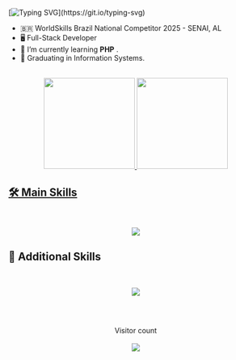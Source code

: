 [![Typing SVG](https://readme-typing-svg.demolab.com/?lines=Olá,+sou+Pedro+Lucas!;Hello,+i'm+Pedro+Lucas!)](https://git.io/typing-svg)

- 🇧🇷 WorldSkills Brazil National Competitor 2025 - SENAI, AL
- 🖥️ Full-Stack Developer
- 👾 I’m currently learning <strong>PHP</strong> .
- 🔎 Graduating in Information Systems.
   </br>


<div align="center">
  </br>
  <a href="https://github.com/pedrolucav">
  <img height="180em" src="https://github-readme-stats.vercel.app/api?username=pedrolucav&show_icons=true&theme=dracula&include_all_commits=true&count_private=true"/>
  <img height="180em" src="https://github-readme-stats.vercel.app/api/top-langs/?username=pedrolucav&layout=compact&langs_count=7&theme=dracula"/>
</div>

## 🛠️ Main Skills
<br>
<p align="center">
  <a href="https://skillicons.dev">
    <img src="https://skillicons.dev/icons?i=react,typescript,express,mysql,php,bootstrap,vue" />
  </a>
</p>


## 🔧 Additional Skills
<br>
<p align="center">
  <a href="https://skillicons.dev">
    <img src="https://skillicons.dev/icons?i=git,prisma,c,python,java,linux" />
  </a>
</p>

##

<div align="center"> 
  </br>
   
<p align="center"> 
  Visitor count<br/><br/>
  <img src="https://profile-counter.glitch.me/pedrolucav/count.svg" />
</p>

